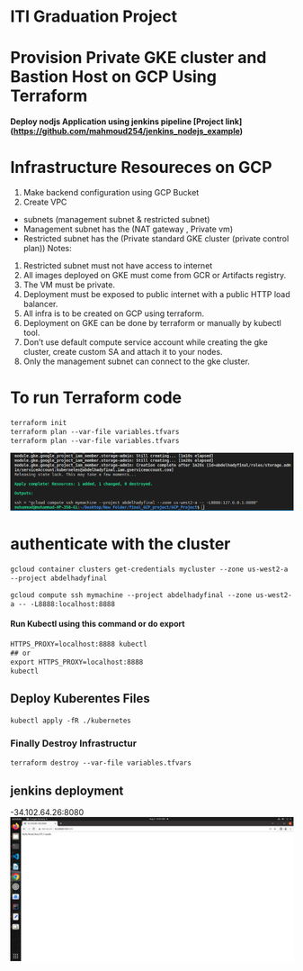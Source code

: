 # ITI Graduation Project
# Provision Private GKE cluster and Bastion Host on GCP Using Terraform
#### Deploy nodjs Application using jenkins pipeline [Project link] (https://github.com/mahmoud254/jenkins_nodejs_example)

# Infrastructure Resoureces on GCP
1. Make backend configuration using GCP Bucket
2. Create VPC
* subnets (management subnet & restricted subnet)
* Management subnet has the (NAT gateway , Private vm)
* Restricted subnet has the (Private standard GKE cluster (private control plan))
Notes:
1. Restricted subnet must not have access to internet
2. All images deployed on GKE must come from GCR or Artifacts registry.
3. The VM must be private.
4. Deployment must be exposed to public internet with a public HTTP load balancer.
5. All infra is to be created on GCP using terraform.
6. Deployment on GKE can be done by terraform or manually by kubectl tool.
7. Don’t use default compute service account while creating the gke cluster, create
custom SA and attach it to your nodes.
8. Only the management subnet can connect to the gke cluster.

# To run Terraform code
```
terraform init
terraform plan --var-file variables.tfvars 
terraform plan --var-file variables.tfvars
```
![My image](images/prove.png)
# authenticate with the cluster
```
gcloud container clusters get-credentials mycluster --zone us-west2-a --project abdelhadyfinal
```
```
gcloud compute ssh mymachine --project abdelhadyfinal --zone us-west2-a -- -L8888:localhost:8888
```
#### Run Kubectl using this command or do export
```
HTTPS_PROXY=localhost:8888 kubectl
## or 
export HTTPS_PROXY=localhost:8888
kubectl
```

## Deploy Kuberentes Files
```
kubectl apply -fR ./kubernetes
```

### Finally Destroy Infrastructur
```
terraform destroy --var-file variables.tfvars
```
##  jenkins deployment
-34.102.64.26:8080 
![My image](13ff02dc-4ab0-48a8-a67a-93d2e9ff0694.jpeg)

